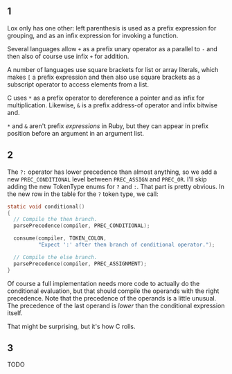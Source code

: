## 1

Lox only has one other: left parenthesis is used as a prefix expression for
grouping, and as an infix expression for invoking a function.

Several languages allow `+` as a prefix unary operator as a parallel to `-` and
then also of course use infix `+` for addition.

A number of languages use square brackets for list or array literals, which
makes `[` a prefix expression and then also use square brackets as a subscript
operator to access elements from a list.

C uses `*` as a prefix operator to dereference a pointer and as infix for
multiplication. Likewise, `&` is a prefix address-of operator and infix bitwise
and.

`*` and `&` aren't prefix *expressions* in Ruby, but they can appear in prefix
position before an argument in an argument list.

## 2

The `?:` operator has lower precedence than almost anything, so we add a new `PREC_CONDITIONAL` level between `PREC_ASSIGN` and `PREC_OR`. I'll skip adding the new TokenType enums for `?` and `:`. That part is pretty obvious. In the new row in the table for the `?` token type, we call:

```c
static void conditional()
{
  // Compile the then branch.
  parsePrecedence(compiler, PREC_CONDITIONAL);

  consume(compiler, TOKEN_COLON,
          "Expect ':' after then branch of conditional operator.");

  // Compile the else branch.
  parsePrecedence(compiler, PREC_ASSIGNMENT);
}
```

Of course a full implementation needs more code to actually do the conditional
evaluation, but that should compile the operands with the right precedence. Note
that the precedence of the operands is a little unusual. The precedence of the
last operand is *lower* than the conditional expression itself.

That might be surprising, but it's how C rolls.

## 3

TODO
